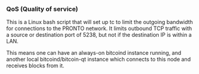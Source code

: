 ### QoS (Quality of service) ###

This is a Linux bash script that will set up tc to limit the outgoing bandwidth for connections to the PRONTO network. It limits outbound TCP traffic with a source or destination port of 5238, but not if the destination IP is within a LAN.

This means one can have an always-on bitcoind instance running, and another local bitcoind/bitcoin-qt instance which connects to this node and receives blocks from it.
